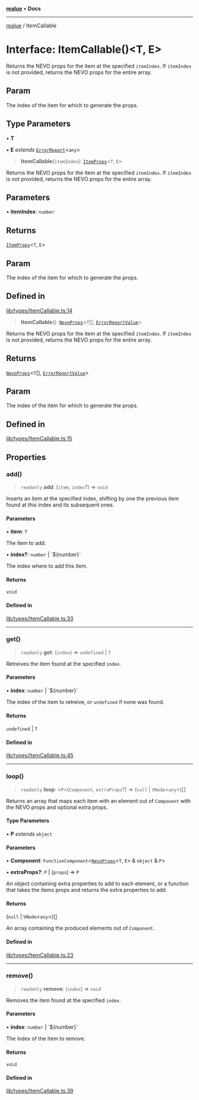 [**realue**](../README.md) • **Docs**

***

[realue](../README.md) / ItemCallable

# Interface: ItemCallable()\<T, E\>

Returns the NEVO props for the item at the specified `itemIndex`. If `itemIndex` is not provided, returns the NEVO props for the entire array.

## Param

The index of the item for which to generate the props.

## Type Parameters

• **T**

• **E** *extends* [`ErrorReport`](../type-aliases/ErrorReport.md)\<`any`\>

> **ItemCallable**(`itemIndex`): [`ItemProps`](../type-aliases/ItemProps.md)\<`T`, `E`\>

Returns the NEVO props for the item at the specified `itemIndex`. If `itemIndex` is not provided, returns the NEVO props for the entire array.

## Parameters

• **itemIndex**: `number`

## Returns

[`ItemProps`](../type-aliases/ItemProps.md)\<`T`, `E`\>

## Param

The index of the item for which to generate the props.

## Defined in

[lib/types/ItemCallable.ts:14](https://github.com/nevoland/realue/blob/f0861eda689780090ad24f17b0b38643f5880cf7/lib/types/ItemCallable.ts#L14)

> **ItemCallable**(): [`NevoProps`](../type-aliases/NevoProps.md)\<`T`[], [`ErrorReportValue`](../type-aliases/ErrorReportValue.md)\>

Returns the NEVO props for the item at the specified `itemIndex`. If `itemIndex` is not provided, returns the NEVO props for the entire array.

## Returns

[`NevoProps`](../type-aliases/NevoProps.md)\<`T`[], [`ErrorReportValue`](../type-aliases/ErrorReportValue.md)\>

## Param

The index of the item for which to generate the props.

## Defined in

[lib/types/ItemCallable.ts:15](https://github.com/nevoland/realue/blob/f0861eda689780090ad24f17b0b38643f5880cf7/lib/types/ItemCallable.ts#L15)

## Properties

### add()

> `readonly` **add**: (`item`, `index`?) => `void`

Inserts an item at the specified index, shifting by one the previous item found at this index and its subsequent ones.

#### Parameters

• **item**: `T`

The item to add.

• **index?**: `number` \| \`$\{number\}\`

The index where to add this item.

#### Returns

`void`

#### Defined in

[lib/types/ItemCallable.ts:33](https://github.com/nevoland/realue/blob/f0861eda689780090ad24f17b0b38643f5880cf7/lib/types/ItemCallable.ts#L33)

***

### get()

> `readonly` **get**: (`index`) => `undefined` \| `T`

Retreives the item found at the specified `index`.

#### Parameters

• **index**: `number` \| \`$\{number\}\`

The index of the item to retreive, or `undefined` if none was found.

#### Returns

`undefined` \| `T`

#### Defined in

[lib/types/ItemCallable.ts:45](https://github.com/nevoland/realue/blob/f0861eda689780090ad24f17b0b38643f5880cf7/lib/types/ItemCallable.ts#L45)

***

### loop()

> `readonly` **loop**: \<`P`\>(`Component`, `extraProps`?) => (`null` \| `VNode`\<`any`\>)[]

Returns an array that maps each item with an element out of `Component` with the NEVO props and optional extra props.

#### Type Parameters

• **P** *extends* `object`

#### Parameters

• **Component**: `FunctionComponent`\<[`NevoProps`](../type-aliases/NevoProps.md)\<`T`, `E`\> & `object` & `P`\>

• **extraProps?**: `P` \| (`props`) => `P`

An object containing extra properties to add to each element, or a function that takes the items props and returns the extra properties to add.

#### Returns

(`null` \| `VNode`\<`any`\>)[]

An array containing the produced elements out of `Component`.

#### Defined in

[lib/types/ItemCallable.ts:23](https://github.com/nevoland/realue/blob/f0861eda689780090ad24f17b0b38643f5880cf7/lib/types/ItemCallable.ts#L23)

***

### remove()

> `readonly` **remove**: (`index`) => `void`

Removes the item found at the specified `index`.

#### Parameters

• **index**: `number` \| \`$\{number\}\`

The index of the item to remove.

#### Returns

`void`

#### Defined in

[lib/types/ItemCallable.ts:39](https://github.com/nevoland/realue/blob/f0861eda689780090ad24f17b0b38643f5880cf7/lib/types/ItemCallable.ts#L39)
